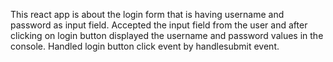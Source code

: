 This react app is about the login form that is having username and password as input field.
Accepted the input field from the user and after clicking on login button displayed the username and password values in the console. Handled login button click event by handlesubmit event.  
